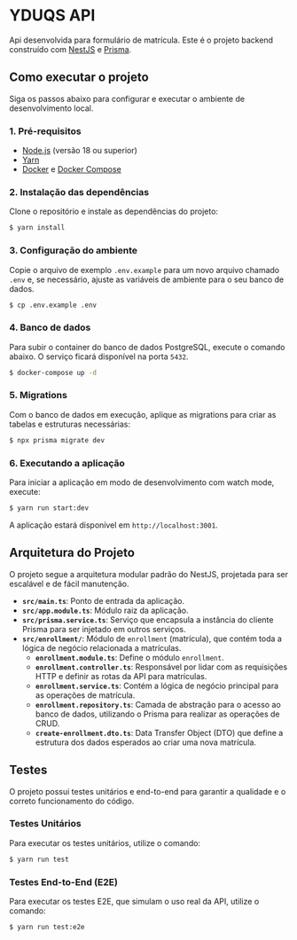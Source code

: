 # YDUQS API

Api desenvolvida para formulário de matrícula. Este é o projeto backend construído com [NestJS](https://nestjs.com/) e [Prisma](https://www.prisma.io/).

## Como executar o projeto

Siga os passos abaixo para configurar e executar o ambiente de desenvolvimento local.

### 1. Pré-requisitos

- [Node.js](https://nodejs.org/) (versão 18 ou superior)
- [Yarn](https://yarnpkg.com/)
- [Docker](https://www.docker.com/) e [Docker Compose](https://docs.docker.com/compose/)

### 2. Instalação das dependências

Clone o repositório e instale as dependências do projeto:

```bash
$ yarn install
```

### 3. Configuração do ambiente

Copie o arquivo de exemplo `.env.example` para um novo arquivo chamado `.env` e, se necessário, ajuste as variáveis de ambiente para o seu banco de dados.

```bash
$ cp .env.example .env
```

### 4. Banco de dados

Para subir o container do banco de dados PostgreSQL, execute o comando abaixo. O serviço ficará disponível na porta `5432`.

```bash
$ docker-compose up -d
```

### 5. Migrations

Com o banco de dados em execução, aplique as migrations para criar as tabelas e estruturas necessárias:

```bash
$ npx prisma migrate dev
```

### 6. Executando a aplicação

Para iniciar a aplicação em modo de desenvolvimento com watch mode, execute:

```bash
$ yarn run start:dev
```

A aplicação estará disponível em `http://localhost:3001`.

## Arquitetura do Projeto

O projeto segue a arquitetura modular padrão do NestJS, projetada para ser escalável e de fácil manutenção.

- **`src/main.ts`**: Ponto de entrada da aplicação.
- **`src/app.module.ts`**: Módulo raiz da aplicação.
- **`src/prisma.service.ts`**: Serviço que encapsula a instância do cliente Prisma para ser injetado em outros serviços.
- **`src/enrollment/`**: Módulo de `enrollment` (matrícula), que contém toda a lógica de negócio relacionada a matrículas.
    - **`enrollment.module.ts`**: Define o módulo `enrollment`.
    - **`enrollment.controller.ts`**: Responsável por lidar com as requisições HTTP e definir as rotas da API para matrículas.
    - **`enrollment.service.ts`**: Contém a lógica de negócio principal para as operações de matrícula.
    - **`enrollment.repository.ts`**: Camada de abstração para o acesso ao banco de dados, utilizando o Prisma para realizar as operações de CRUD.
    - **`create-enrollment.dto.ts`**: Data Transfer Object (DTO) que define a estrutura dos dados esperados ao criar uma nova matrícula.

## Testes

O projeto possui testes unitários e end-to-end para garantir a qualidade e o correto funcionamento do código.

### Testes Unitários

Para executar os testes unitários, utilize o comando:

```bash
$ yarn run test
```

### Testes End-to-End (E2E)

Para executar os testes E2E, que simulam o uso real da API, utilize o comando:

```bash
$ yarn run test:e2e
```
